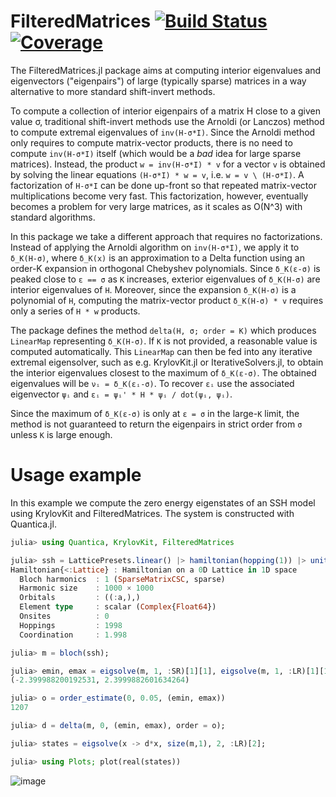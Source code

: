 # FilteredMatrices [![Build Status](https://github.com/pablosanjose/FilteredMatrices.jl/workflows/CI/badge.svg)](https://github.com/pablosanjose/FilteredMatrices.jl/actions) [![Coverage](https://codecov.io/gh/pablosanjose/FilteredMatrices.jl/branch/master/graph/badge.svg)](https://codecov.io/gh/pablosanjose/FilteredMatrices.jl)

The FilteredMatrices.jl package aims at computing interior eigenvalues and eigenvectors ("eigenpairs") of large (typically sparse) matrices in a way alternative to more standard shift-invert methods.

To compute a collection of interior eigenpairs of a matrix H close to a given value σ, traditional shift-invert methods use the Arnoldi (or Lanczos) method to compute extremal eigenvalues of `inv(H-σ*I)`. Since the Arnoldi method only requires to compute matrix-vector products, there is no need to compute `inv(H-σ*I)` itself (which would be a *bad* idea for large sparse matrices). Instead, the product `w = inv(H-σ*I) * v` for a vector `v` is obtained by solving the linear equations `(H-σ*I) * w = v`, i.e. `w = v \ (H-σ*I)`. A factorization of `H-σ*I` can be done up-front so that repeated matrix-vector multiplications become very fast. This factorization, however, eventually becomes a problem for very large matrices, as it scales as O(N^3) with standard algorithms.

In this package we take a different approach that requires no factorizations. Instead of applying the Arnoldi algorithm on `inv(H-σ*I)`, we apply it to `δ_K(H-σ)`, where `δ_K(x)` is an approximation to a Delta function using an order-K expansion in orthogonal Chebyshev polynomials. Since `δ_K(ε-σ)` is peaked close to `ε == σ` as `K` increases, exterior eigenvalues of `δ_K(H-σ)` are interior eigenvalues of `H`. Moreover, since the expansion `δ_K(H-σ)` is a polynomial of `H`, computing the matrix-vector product `δ_K(H-σ) * v` requires only a series of `H * w` products.

The package defines the method `delta(H, σ; order = K)` which produces `LinearMap` representing `δ_K(H-σ)`. If `K` is not provided, a reasonable value is computed automatically. This `LinearMap` can then be fed into any iterative extremal eigensolver, such as e.g. KrylovKit.jl or IterativeSolvers.jl, to obtain the interior eigenvalues closest to the maximum of `δ_K(ε-σ)`. The obtained eigenvalues will be `νᵢ = δ_K(εᵢ-σ)`. To recover `εᵢ` use the associated eigenvector `ψᵢ` and `εᵢ = ψᵢ' * H * ψᵢ / dot(ψᵢ, ψᵢ)`.

Since the maximum of `δ_K(ε-σ)` is only at `ε = σ` in the large-`K` limit, the method is not guaranteed to return the eigenpairs in strict order from `σ` unless `K` is large enough.

# Usage example
In this example we compute the zero energy eigenstates of an SSH model using KrylovKit and FilteredMatrices. The system is constructed with Quantica.jl.
```julia
julia> using Quantica, KrylovKit, FilteredMatrices

julia> ssh = LatticePresets.linear() |> hamiltonian(hopping(1)) |> unitcell(1000, modifiers = @hopping!((t,r,dr) -> t + 0.2*mod(r[1],2))) |> unitcell
Hamiltonian{<:Lattice} : Hamiltonian on a 0D Lattice in 1D space
  Bloch harmonics  : 1 (SparseMatrixCSC, sparse)
  Harmonic size    : 1000 × 1000
  Orbitals         : ((:a,),)
  Element type     : scalar (Complex{Float64})
  Onsites          : 0
  Hoppings         : 1998
  Coordination     : 1.998

julia> m = bloch(ssh);

julia> emin, emax = eigsolve(m, 1, :SR)[1][1], eigsolve(m, 1, :LR)[1][1]
(-2.399988200192531, 2.3999882601634264)

julia> o = order_estimate(0, 0.05, (emin, emax))
1207

julia> d = delta(m, 0, (emin, emax), order = o);

julia> states = eigsolve(x -> d*x, size(m,1), 2, :LR)[2];

julia> using Plots; plot(real(states))
```
![image](https://user-images.githubusercontent.com/4310809/92922536-4b7b3b00-f436-11ea-8d13-f474fc89e142.png)
